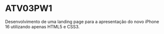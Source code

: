 # ATV03PW1
Desenvolvimento de uma landing page para a apresentação do novo iPhone 16 utilizando apenas HTML5 e CSS3.
